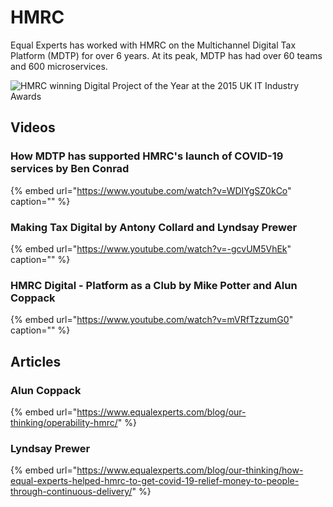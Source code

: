 # HMRC

Equal Experts has worked with HMRC on the Multichannel Digital Tax Platform \(MDTP\) for over 6 years. At its peak, MDTP has had over 60 teams and 600 microservices.

![HMRC winning Digital Project of the Year at the 2015 UK IT Industry Awards](../.gitbook/assets/hmrc.png)

## Videos

### How MDTP has supported HMRC's launch of COVID-19 services by Ben Conrad

{% embed url="https://www.youtube.com/watch?v=WDIYgSZ0kCo" caption="" %}

### Making Tax Digital by Antony Collard and Lyndsay Prewer

{% embed url="https://www.youtube.com/watch?v=-gcvUM5VhEk" caption="" %}

### HMRC Digital - Platform as a Club by Mike Potter and Alun Coppack

{% embed url="https://www.youtube.com/watch?v=mVRfTzzumG0" caption="" %}

## Articles

### Alun Coppack

{% embed url="https://www.equalexperts.com/blog/our-thinking/operability-hmrc/" %}

### Lyndsay Prewer

{% embed url="https://www.equalexperts.com/blog/our-thinking/how-equal-experts-helped-hmrc-to-get-covid-19-relief-money-to-people-through-continuous-delivery/" %}


